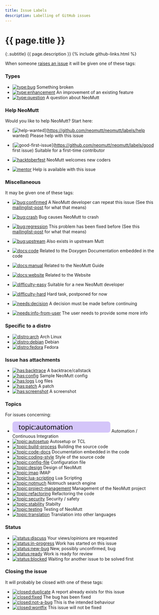 ```yaml
---
title: Issue Labels
description: Labelling of GitHub issues
---
```


# {{ page.title }}

{:.subtitle}
{{ page.description }}
{% include github-links.html %}

When someone [raises an issue](https://github.com/neomutt/neomutt/issues) it
will be given one of these tags:

### Types

- [![type:bug](/images/labels/type-bug.svg)](https://github.com/neomutt/neomutt/labels/type:bug)
  Something broken
- [![type:enhancement](/images/labels/type-enhancement.svg)](https://github.com/neomutt/neomutt/labels/type:enhancement)
  An improvement of an existing feature
- [![type:question](/images/labels/type-question.svg)](https://github.com/neomutt/neomutt/labels/type:question)
  A question about NeoMutt

### Help NeoMutt

Would you like to help NeoMutt?  Start here:

- [![help-wanted](/images/labels/help-wanted.svg)](https://github.com/neomutt/neomutt/labels/help wanted)
  Please help with this issue

- [![good-first-issue](/images/labels/good-first-issue.svg)](https://github.com/neomutt/neomutt/labels/good first issue)
  Suitable for a first-time contributor

- [![hacktoberfest](/images/labels/hacktoberfest.svg)](https://github.com/neomutt/neomutt/labels/hacktoberfest)
  NeoMutt welcomes new coders

- [![mentor](/images/labels/mentor.svg)](https://github.com/neomutt/neomutt/labels/mentor)
  Help is available with this issue

### Miscellaneous

It may be given one of these tags:

- [![bug:confirmed](/images/labels/bug-confirmed.svg)](https://github.com/neomutt/neomutt/labels/bug:confirmed)
  A NeoMutt developer can repeat this issue (See this [mailinglist-post][mailinglist-post] for what that means)
- [![bug:crash](/images/labels/bug-crash.svg)](https://github.com/neomutt/neomutt/labels/bug:crash)
  Bug causes NeoMutt to crash
- [![bug:regression](/images/labels/bug-regression.svg)](https://github.com/neomutt/neomutt/labels/bug:regression)
  This problem has been fixed before (See this [mailinglist-post][mailinglist-post] for what that means)
- [![bug:upstream](/images/labels/bug-upstream.svg)](https://github.com/neomutt/neomutt/labels/bug:upstream)
  Also exists in upstream Mutt

- [![docs:code](/images/labels/docs-code.svg)](https://github.com/neomutt/neomutt/labels/docs:code)
  Related to the Doxygen Documentation embedded in the code
- [![docs:manual](/images/labels/docs-manual.svg)](https://github.com/neomutt/neomutt/labels/docs:manual)
  Related to the NeoMutt Guide
- [![docs:website](/images/labels/docs-website.svg)](https://github.com/neomutt/neomutt/labels/docs:website)
  Related to the Website

- [![difficulty-easy](/images/labels/difficulty-easy.svg)](https://github.com/neomutt/neomutt/labels/difficulty:easy)
  Suitable for a new NeoMutt developer
- [![difficulty-hard](/images/labels/difficulty-hard.svg)](https://github.com/neomutt/neomutt/labels/difficulty:hard)
  Hard task, postponed for now

- [![needs:decision](/images/labels/needs-decision.svg)](https://github.com/neomutt/neomutt/labels/needs:decision)
  A decision must be made before continuing
- [![needs:info-from-user](/images/labels/needs-info-from-user.svg)](https://github.com/neomutt/neomutt/labels/needs:info-from-user)
  The user needs to provide some more info

### Specific to a distro

- [![distro:arch](/images/labels/distro-arch.svg)](https://github.com/neomutt/neomutt/labels/distro:arch)
  Arch Linux
- [![distro:debian](/images/labels/distro-debian.svg)](https://github.com/neomutt/neomutt/labels/distro:debian)
  Debian
- [![distro:fedora](/images/labels/distro-fedora.svg)](https://github.com/neomutt/neomutt/labels/distro:fedora)
  Fedora

### Issue has attachments

- [![has:backtrace](/images/labels/has-backtrace.svg)](https://github.com/neomutt/neomutt/labels/has:backtrace)
  A backtrace/callstack
- [![has:config](/images/labels/has-config.svg)](https://github.com/neomutt/neomutt/labels/has:config)
  Sample NeoMutt config
- [![has:logs](/images/labels/has-logs.svg)](https://github.com/neomutt/neomutt/labels/has:logs)
  Log files
- [![has:patch](/images/labels/has-patch.svg)](https://github.com/neomutt/neomutt/labels/has:patch)
  A patch
- [![has:screenshot](/images/labels/has-screenshot.svg)](https://github.com/neomutt/neomutt/labels/has:screenshot)
  A screenshot

### Topics

For issues concerning:

- [![topic:automation](/images/labels/topic-automation.svg)](https://github.com/neomutt/neomutt/labels/topic:automation)
  Automation / Continuous Integration
- [![topic:autosetup](/images/labels/topic-autosetup.svg)](https://github.com/neomutt/neomutt/labels/topic:autosetup)
  Autosetup or TCL
- [![topic:build-process](/images/labels/topic-build-process.svg)](https://github.com/neomutt/neomutt/labels/topic:build-process)
  Building the source code
- [![topic:code-docs](/images/labels/topic-code-docs.svg)](https://github.com/neomutt/neomutt/labels/topic:code-docs)
  Documentation embedded in the code
- [![topic:coding-style](/images/labels/topic-coding-style.svg)](https://github.com/neomutt/neomutt/labels/topic:coding-style)
  Style of the source code
- [![topic:config-file](/images/labels/topic-config-file.svg)](https://github.com/neomutt/neomutt/labels/topic:config-file)
  Configuration file
- [![topic:design](/images/labels/topic-design.svg)](https://github.com/neomutt/neomutt/labels/topic:design)
  Design of NeoMutt
- [![topic:imap](/images/labels/topic-imap.svg)](https://github.com/neomutt/neomutt/labels/topic:imap)
  IMAP
- [![topic:lua-scripting](/images/labels/topic-lua-scripting.svg)](https://github.com/neomutt/neomutt/labels/topic:lua-scripting)
  Lua Scripting
- [![topic:notmuch](/images/labels/topic-notmuch.svg)](https://github.com/neomutt/neomutt/labels/topic:notmuch)
  Notmuch search engine
- [![topic:project-management](/images/labels/topic-project-management.svg)](https://github.com/neomutt/neomutt/labels/topic:project-management)
  Management of the NeoMutt project
- [![topic:refactoring](/images/labels/topic-refactoring.svg)](https://github.com/neomutt/neomutt/labels/topic:refactoring)
  Refactoring the code
- [![topic:security](/images/labels/topic-security.svg)](https://github.com/neomutt/neomutt/labels/topic:security)
  Security / safety
- [![topic:stability](/images/labels/topic-stability.svg)](https://github.com/neomutt/neomutt/labels/topic:stability)
  Stabilty
- [![topic:testing](/images/labels/topic-testing.svg)](https://github.com/neomutt/neomutt/labels/topic:testing)
  Testing of NeoMutt
- [![topic:translation](/images/labels/topic-translation.svg)](https://github.com/neomutt/neomutt/labels/topic:translation)
  Translation into other languages

### Status

- [![status:discuss](/images/labels/status-discuss.svg)](https://github.com/neomutt/neomutt/labels/status:discuss)
  Your views/opinions are requested
- [![status:in-progress](/images/labels/status-in-progress.svg)](https://github.com/neomutt/neomutt/labels/status:in-progress)
  Work has started on this issue
- [![status:new-bug](/images/labels/status-new-bug.svg)](https://github.com/neomutt/neomutt/labels/status:new-bug)
  New, possibly unconfirmed, bug
- [![status:ready](/images/labels/status-ready.svg)](https://github.com/neomutt/neomutt/labels/status:ready)
  Work is ready for review
- [![status:blocked](/images/labels/status-blocked.svg)](https://github.com/neomutt/neomutt/labels/status:blocked)
  Waiting for another issue to be solved first

### Closing the issue

It will probably be closed with one of these tags:

- [![closed:duplicate](/images/labels/closed-duplicate.svg)](https://github.com/neomutt/neomutt/labels/closed:duplicate)
  A report already exists for this issue
- [![closed:fixed](/images/labels/closed-fixed.svg)](https://github.com/neomutt/neomutt/labels/closed:fixed)
  The bug has been fixed
- [![closed:not-a-bug](/images/labels/closed-not-a-bug.svg)](https://github.com/neomutt/neomutt/labels/closed:not-a-bug)
  This is the intended behaviour
- [![closed:wontfix](/images/labels/closed-wontfix.svg)](https://github.com/neomutt/neomutt/labels/closed:wontfix)
  This issue will not be fixed

[mailinglist-post]: http://mailman.neomutt.org/pipermail/neomutt-devel-neomutt.org/2017-April/000371.html

